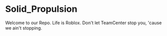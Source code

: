 # Solid_Propulsion
Welcome to our Repo. Life is Roblox. Don't let TeamCenter stop you, 'cause we ain't stopping.

